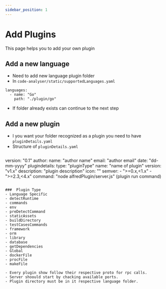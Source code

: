 ```yaml
---
sidebar_position: 1
---
```


# Add Plugins

This page helps you to add your own plugin

## Add a new language

- Need to add new language plugin folder 
- In `code-analyser/static/supportedLanguages.yaml` 
```
languages:
  - name: "Go"
    path: "./plugin/go"
```
- If folder already exists can continue to the next step

## Add a new plugin
- I you want your folder recognized as a plugin you need to have `pluginDetails.yaml`
- Structure of `pluginDetails.yaml`
  ```
version: "0.1"
author:
  name: "author name"
  email: "author email"
date: "dd-mm-yyyy"
plugindetails:
  type: "pluginType"
  name: "name of plugin"
  version: "v1.x"
  description: "plugin description"
  icon: ""
  semver:
    - ">=0.x,<1.x"
    - ">=2.3,<4.x"
  command: "node alfredPlugin/server.js" (plugin run command)
  ```

###  Plugin Type
- Language Specific
  - detectRuntime
  - commands
  - env
  - preDetectCommand
  - staticAssets
  - buildDirectory
  - testCasesCommands
  - framework
  - orm
  - library
  - database
  - getDependencies
- Global
  - dockerFile
  - procFile
  - makeFile

- Every plugin show follow their respective proto for rpc calls. 
- Server shoould start by chacking available ports.
- Plugin directory must be in it respective language folder. 
